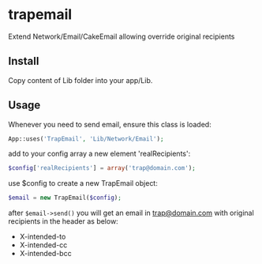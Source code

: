 trapemail
=========

Extend Network/Email/CakeEmail allowing override original recipients

Install
-------

Copy content of Lib folder into your app/Lib.

Usage
-----
Whenever you need to send email, ensure this class is loaded:
```php
App::uses('TrapEmail', 'Lib/Network/Email');
```

add to your config array a new element 'realRecipients': 
```php
$config['realRecipients'] = array('trap@domain.com');
```
use $config to create a new TrapEmail object:
```php
$email = new TrapEmail($config);
```

after ```$email->send()``` you will get an email in trap@domain.com with original recipients in the header as below:
* X-intended-to
* X-intended-cc
* X-intended-bcc
